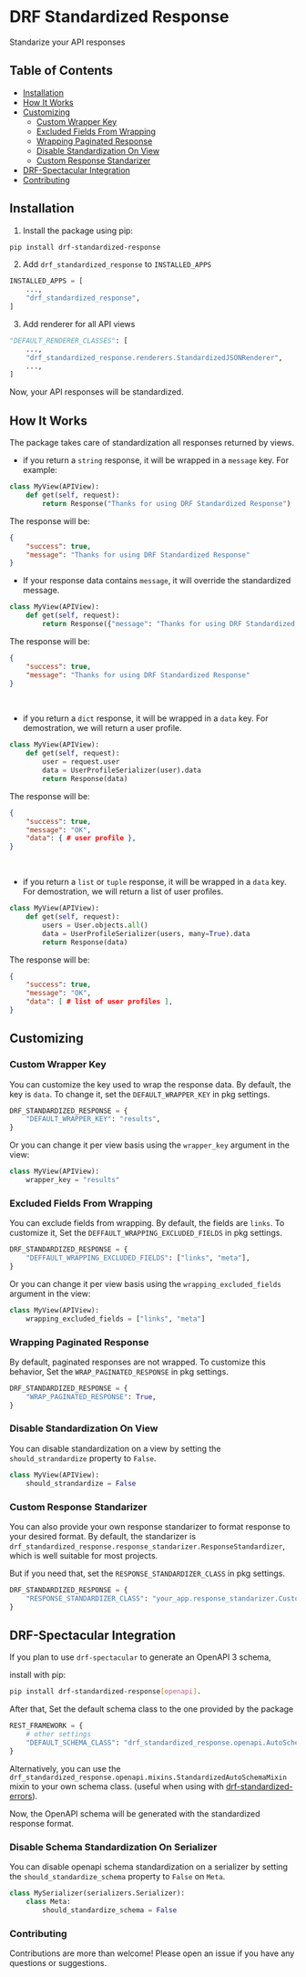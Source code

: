 # DRF Standardized Response
Standarize your API responses

## Table of Contents

- [Installation](#installation)
- [How It Works](#how-it-works)
- [Customizing](#customizing)
  - [Custom Wrapper Key](#custom-wrapper-key)
  - [Excluded Fields From Wrapping](#excluded-fields-from-wrapping)
  - [Wrapping Paginated Response](#wrapping-paginated-response)
  - [Disable Standardization On View](#disable-standardization-on-view)
  - [Custom Response Standarizer](#custom-response-standarizer)
- [DRF-Spectacular Integration](#drf-spectacular-integration)
- [Contributing](#contributing)


## Installation
1. Install the package using pip:

```bash
pip install drf-standardized-response
```

2. Add `drf_standardized_response` to `INSTALLED_APPS`
```python
INSTALLED_APPS = [
    ...,
    "drf_standardized_response",
]
```

3. Add renderer for all API views
```python
"DEFAULT_RENDERER_CLASSES": [
    ...,
    "drf_standardized_response.renderers.StandardizedJSONRenderer",
    ...,
]
```

Now, your API responses will be standardized.

## How It Works
The package takes care of standardization all responses returned by views.

*    if you return a `string` response, it will be wrapped in a `message` key. For example:
```python
class MyView(APIView):
    def get(self, request):
        return Response("Thanks for using DRF Standardized Response")
```

The response will be:

```json
{
    "success": true,
    "message": "Thanks for using DRF Standardized Response"
}
```

*    If your response data contains `message`, it will override the standardized message.

```python
class MyView(APIView):
    def get(self, request):
        return Response({"message": "Thanks for using DRF Standardized Response"})
```

The response will be:

```json
{
    "success": true,
    "message": "Thanks for using DRF Standardized Response"
}
```

<br>

*    if you return a `dict` response, it will be wrapped in a `data` key. For demostration, we will return a user profile.  

```python
class MyView(APIView):
    def get(self, request):
        user = request.user
        data = UserProfileSerializer(user).data
        return Response(data)
```

The response will be:

```json
{
    "success": true,
    "message": "OK",
    "data": { # user profile },
}
```

<br>

*    if you return a `list` or `tuple` response, it will be wrapped in a `data` key. For demostration, we will return a list of user profiles.

```python
class MyView(APIView):
    def get(self, request):
        users = User.objects.all()
        data = UserProfileSerializer(users, many=True).data
        return Response(data)
```

The response will be:

```json
{
    "success": true,
    "message": "OK",
    "data": [ # list of user profiles ],
}
```

## Customizing
### Custom Wrapper Key
You can customize the key used to wrap the response data. By default, the key is `data`. To change it, set the `DEFAULT_WRAPPER_KEY` in pkg settings.

```python
DRF_STANDARDIZED_RESPONSE = {
    "DEFAULT_WRAPPER_KEY": "results",
}
```

Or you can change it per view basis using the `wrapper_key` argument in the view:

```python
class MyView(APIView):
    wrapper_key = "results"
```

### Excluded Fields From Wrapping
You can exclude fields from wrapping. By default, the fields are `links`. To customize it, Set the `DEFFAULT_WRAPPING_EXCLUDED_FIELDS` in pkg settings.

```python
DRF_STANDARDIZED_RESPONSE = {
    "DEFFAULT_WRAPPING_EXCLUDED_FIELDS": ["links", "meta"],
}
``` 

Or you can change it per view basis using the `wrapping_excluded_fields` argument in the view:

```python
class MyView(APIView):
    wrapping_excluded_fields = ["links", "meta"]
```

### Wrapping Paginated Response
By default, paginated responses are not wrapped. To customize this behavior, Set the `WRAP_PAGINATED_RESPONSE` in pkg settings.

```python
DRF_STANDARDIZED_RESPONSE = {
    "WRAP_PAGINATED_RESPONSE": True,
}
```

### Disable Standardization On View
You can disable standardization on a view by setting the `should_strandardize` property to `False`.

```python
class MyView(APIView):
    should_strandardize = False
```

### Custom Response Standarizer
You can also provide your own response standarizer to format response to your desired format. By default, the standarizer is `drf_standardized_response.response_standarizer.ResponseStandardizer`, which is well suitable for most projects.

But if you need that, set the `RESPONSE_STANDARDIZER_CLASS` in pkg settings.

```python
DRF_STANDARDIZED_RESPONSE = {
    "RESPONSE_STANDARDIZER_CLASS": "your_app.response_standarizer.CustomResponseStandardizer",
}
```

## DRF-Spectacular Integration
If you plan to use `drf-spectacular` to generate an OpenAPI 3 schema, 

install with pip:
```bash
pip install drf-standardized-response[openapi].
```

After that, Set the default schema class to the one provided by the package

```python
REST_FRAMEWORK = {
    # other settings
    "DEFAULT_SCHEMA_CLASS": "drf_standardized_response.openapi.AutoSchema"
}
```

Alternatively, you can use the `drf_standardized_response.openapi.mixins.StandardizedAutoSchemaMixin` mixin to your own schema class. (useful when using with [drf-standardized-errors](https://github.com/ghazi-git/drf-standardized-errors)).

Now, the OpenAPI schema will be generated with the standardized response format.

### Disable Schema Standardization On Serializer
You can disable openapi schema standardization on a serializer by setting the `should_standardize_schema` property to `False` on `Meta`.

```python
class MySerializer(serializers.Serializer):
    class Meta:
        should_standardize_schema = False
```

### Contributing
Contributions are more than welcome! Please open an issue if you have any questions or suggestions.